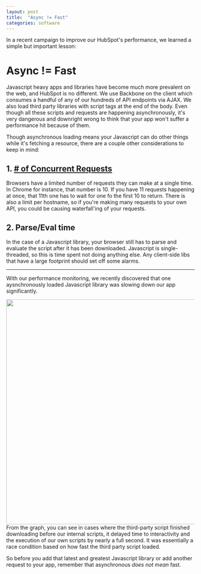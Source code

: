 ```yaml
---
layout: post
title:  "Async != Fast"
categories: software
---
```


In a recent campaign to improve our HubSpot's performance, we learned a simple but important lesson:

# Async != Fast

Javascript heavy apps and libraries have become much more prevalent on the web, and HubSpot is no different. We use Backbone on the client which consumes a handful of any of our hundreds of API endpoints via AJAX. We also load third party libraries with script tags at the end of the body. Even though all these scripts and requests are happening asynchronously, it's very dangerous and downright wrong to think that your app won't suffer a performance hit because of them.

Though asynchronous loading means your Javascript can do other things while it's fetching a resource, there are a couple other considerations to keep in mind:

## 1. [# of Concurrent Requests](http://www.browserscope.org/?category=network)

Browsers have a limited number of requests they can make at a single time. In Chrome for instance, that number is 10. If you have 11 requests happening at once, that 11th one has to wait for one fo the first 10 to return. There is also a limit per hostname, so if you're making many requests to your own API, you could be causing waterfall'ing of your requests.

## 2. Parse/Eval time

In the case of a Javascript library, your browser still has to parse and evaluate the script after it has been downloaded. Javascript is single-threaded, so this is time spent not doing anything else. Any client-side libs that have a large footprint should set off some alarms.

-----

With our performance monitoring, we recently discovered that one aysnchronously loaded Javascript library was slowing down our app significantly.

<a href="http://cdn2.hubspot.net/hub/319577/file-2180960427-jpg/load_time_3rd_party_lib.jpg"><img src='http://cdn2.hubspot.net/hub/319577/file-2180960427-jpg/load_time_3rd_party_lib.jpg' style='margin-top:10px;display:block;margin:auto;width:600px;'/></a> From the graph, you can see in cases where the third-party script finished downloading before our internal scripts, it delayed time to interactivity and the execution of our own scripts by nearly a full second. It was essentially a race condition based on how fast the third party script loaded.

So before you add that latest and greatest Javascript library or add another request to your app, remember that asynchronous _does not mean_ fast.

